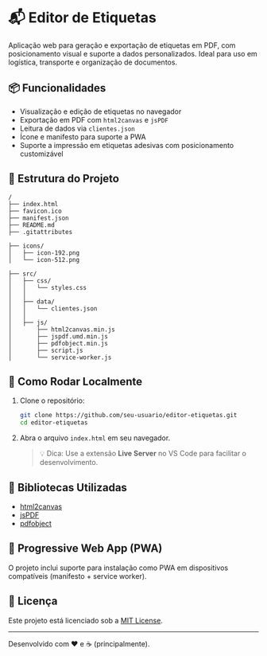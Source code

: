 # 📬 Editor de Etiquetas

Aplicação web para geração e exportação de etiquetas em PDF, com posicionamento visual e suporte a dados personalizados. Ideal para uso em logística, transporte e organização de documentos.

## 📦 Funcionalidades

- Visualização e edição de etiquetas no navegador
- Exportação em PDF com `html2canvas` e `jsPDF`
- Leitura de dados via `clientes.json`
- Ícone e manifesto para suporte a PWA
- Suporte a impressão em etiquetas adesivas com posicionamento customizável

## 📁 Estrutura do Projeto

```
/
├── index.html
├── favicon.ico
├── manifest.json
├── README.md
├── .gitattributes

├── icons/
│   ├── icon-192.png
│   └── icon-512.png

├── src/
│   ├── css/
│   │   └── styles.css
│   │
│   ├── data/
│   │   └── clientes.json
│   │
│   ├── js/
│       ├── html2canvas.min.js
│       ├── jspdf.umd.min.js
│       ├── pdfobject.min.js
│       ├── script.js
│       └── service-worker.js
```

## 🚀 Como Rodar Localmente

1. Clone o repositório:
   ```bash
   git clone https://github.com/seu-usuario/editor-etiquetas.git
   cd editor-etiquetas
   ```

2. Abra o arquivo `index.html` em seu navegador.

   > 💡 Dica: Use a extensão **Live Server** no VS Code para facilitar o desenvolvimento.

## 🔗 Bibliotecas Utilizadas

- [html2canvas](https://html2canvas.hertzen.com/)
- [jsPDF](https://github.com/parallax/jsPDF)
- [pdfobject](https://pdfobject.com/)

## 📱 Progressive Web App (PWA)

O projeto inclui suporte para instalação como PWA em dispositivos compatíveis (manifesto + service worker).

## 📄 Licença

Este projeto está licenciado sob a [MIT License](LICENSE).

---

Desenvolvido com ❤️ e ☕ (principalmente).
